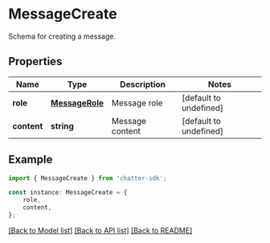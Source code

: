 # MessageCreate

Schema for creating a message.

## Properties

Name | Type | Description | Notes
------------ | ------------- | ------------- | -------------
**role** | [**MessageRole**](MessageRole.md) | Message role | [default to undefined]
**content** | **string** | Message content | [default to undefined]

## Example

```typescript
import { MessageCreate } from 'chatter-sdk';

const instance: MessageCreate = {
    role,
    content,
};
```

[[Back to Model list]](../README.md#documentation-for-models) [[Back to API list]](../README.md#documentation-for-api-endpoints) [[Back to README]](../README.md)
